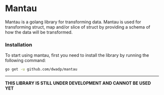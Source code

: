 # Mantau
Mantau is a golang library for transforming data. Mantau is used for transforming struct, map and/or slice of struct by providing a schema of how the data will be transformed.

### Installation
To start using mantau, first you need to install the library by running the following command:
```bash
go get -u github.com/dwadp/mantau
```

----------
**THIS LIBRARY IS STILL UNDER DEVELOPMENT AND CANNOT BE USED YET**